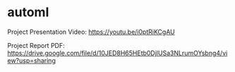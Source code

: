 # automl

Project Presentation Video: https://youtu.be/i0ptRiKCgAU

Project Report PDF: https://drive.google.com/file/d/10JED8H65HEtb0DjlUSa3NLrumOYsbng4/view?usp=sharing

